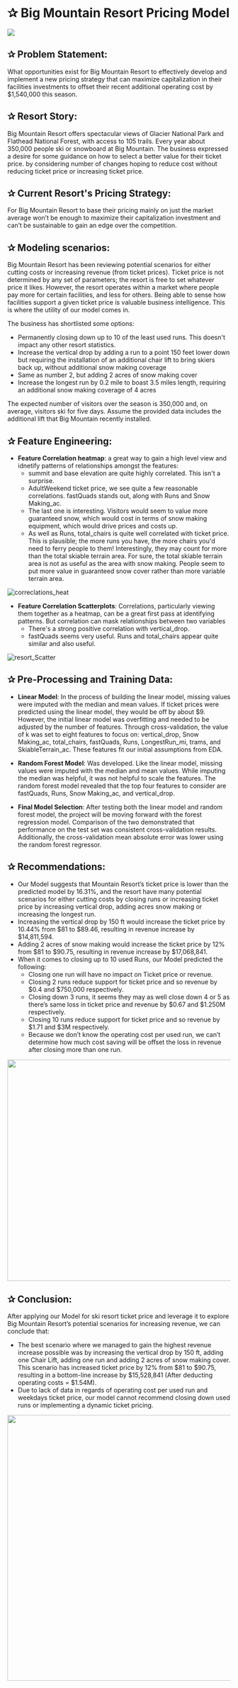 # ✰ Big Mountain Resort Pricing Model

![](Images/Resort.JPG)

## ✰ Problem Statement: 
    
What opportunities exist for Big Mountain Resort to effectively develop and implement a new pricing strategy that can maximize capitalization in their facilities investments to offset their recent additional operating cost by $1,540,000 this season.

## ✰ Resort Story:
 
Big Mountain Resort offers spectacular views of Glacier National Park and Flathead National Forest, with access to 105 trails. Every year about 350,000 people ski or snowboard at Big Mountain. The business expressed a desire for some guidance on how to select a better value for their ticket price. by considering number of changes hoping to reduce cost without reducing ticket price or increasing ticket price.

## ✰ Current Resort's Pricing Strategy:

For Big Mountain Resort to base their pricing mainly on just the market average won’t be enough to maximize their capitalization investment and can’t be sustainable to gain an edge over the competition. 

## ✰ Modeling scenarios:

Big Mountain Resort has been reviewing potential scenarios for either cutting costs or increasing revenue (from ticket prices). Ticket price is not determined by any set of parameters; the resort is free to set whatever price it likes. However, the resort operates within a market where people pay more for certain facilities, and less for others. Being able to sense how facilities support a given ticket price is valuable business intelligence. This is where the utility of our model comes in.

The business has shortlisted some options:

 * Permanently closing down up to 10 of the least used runs. This doesn't impact any other resort statistics.
 * Increase the vertical drop by adding a run to a point 150 feet lower down but requiring the installation of an additional chair lift to bring skiers back up, without additional snow making coverage
 * Same as number 2, but adding 2 acres of snow making cover
 * Increase the longest run by 0.2 mile to boast 3.5 miles length, requiring an additional snow making coverage of 4 acres

The expected number of visitors over the season is 350,000 and, on average, visitors ski for five days. Assume the provided data includes the additional lift that Big Mountain recently installed.

## ✰ Feature Engineering:

 * **Feature Correlation heatmap**: a great way to gain a high level view and idnetify patterns of relationships amongst the features:
     * summit and base elevation are quite highly correlated. This isn't a surprise. 
     * AdultWeekend ticket price, we see quite a few reasonable correlations. fastQuads stands out, along with Runs and Snow Making_ac. 
     * The last one is interesting. Visitors would seem to value more guaranteed snow, which would cost in terms of snow making equipment, which would drive prices and costs up.
     * As well as Runs, total_chairs is quite well correlated with ticket price. This is plausible; the more runs you have, the more chairs you'd need to ferry people to them! Interestingly, they may count for more than the total skiable terrain area. For sure, the total skiable terrain area is not as useful as the area with snow making. People seem to put more value in guaranteed snow cover rather than more variable terrain area.
 
 ![correclations_heat](https://user-images.githubusercontent.com/67468718/103321593-46df9000-49ef-11eb-95e4-ed68a07ca5b8.JPG)
 
  * **Feature Correlation Scatterplots**: Correlations, particularly viewing them together as a heatmap, can be a great first pass at identifying patterns. But correlation can mask relationships between two variables
     * There's a strong positive correlation with vertical_drop.
     * fastQuads seems very useful. Runs and total_chairs appear quite similar and also useful.
    
![resort_Scatter](https://user-images.githubusercontent.com/67468718/103321868-8d81ba00-49f0-11eb-9fb6-26dc1a4c91b1.JPG)

## ✰ Pre-Processing and Training Data: 
  * **Linear Model**: In the process of building the linear model, missing values were imputed with the median and mean values. If ticket prices were predicted using the linear model, they would be off by about $9. However, the initial linear model was overfitting and needed to be adjusted by the number of features. Through cross-validation, the value of k was set to eight features to focus on: vertical_drop, Snow Making_ac, total_chairs, fastQuads, Runs, LongestRun_mi, trams, and SkiableTerrain_ac. These features fit our initial assumptions from EDA.
  
  * **Random Forest Model**: Was developed. Like the linear model, missing values were imputed with the median and mean values. While imputing the median was helpful, it was not helpful to scale the features. The random forest model revealed that the top four features to consider are fastQuads, Runs, Snow Making_ac, and vertical_drop.
    
  * **Final Model Selection**: After testing both the linear model and random forest model, the project will be moving forward with the forest regression model. Comparison of the two demonstrated that performance on the test set was consistent cross-validation results. Additionally, the cross-validation mean absolute error was lower using the random forest regressor.
  
## ✰ Recommendations: 
  * Our Model suggests that Mountain Resort’s ticket price is lower than the predicted model by 16.31%, and the resort have many potential scenarios for either cutting costs by closing runs or increasing ticket price by increasing vertical drop, adding acres snow making or increasing the longest run.
  * Increasing the vertical drop by 150 ft would increase the ticket price by 10.44% from $81 to $89.46, resulting in revenue increase by $14,811,594.
  * Adding 2 acres of snow making would increase the ticket price by 12% from $81 to $90.75, resulting in revenue increase by $17,068,841.
  * When it comes to closing up to 10 used Runs, our Model predicted the following: 
    * Closing one run will have no impact on Ticket price or revenue.
    * Closing 2 runs reduce support for ticket price and so revenue by $0.4 and $750,000 respectively. 
    * Closing down 3 runs, it seems they may as well close down 4 or 5 as there’s same loss in ticket price and revenue by $0.67 and $1.250M respectively.
    * Closing 10 runs reduce support for ticket price and so revenue by $1.71 and $3M respectively.
    * Because we don’t know the operating cost per used run, we can’t determine how much cost saving will be offset the loss in revenue after closing more than one run.
       
<p align="center">
  <img width="550" height="500" src="https://user-images.githubusercontent.com/67468718/103326653-3d155700-4a06-11eb-8e4f-c90e7c3a866d.JPG">
</p>

    
## ✰ Conclusion: 
After applying our Model for ski resort ticket price and leverage it to explore Big Mountain Resort’s potential scenarios for increasing revenue, we can conclude that:
  * The best scenario where we managed to gain the highest revenue increase possible was by increasing the vertical drop by 150 ft, adding one Chair Lift, adding one run and adding 2 acres of snow making cover. This scenario has increased ticket price by 12% from $81 to $90.75, resulting in a bottom-line increase by $15,528,841 (After deducting operating costs = $1.54M).
  * Due to lack of data in regards of operating cost per used run and weekdays ticket price, our model cannot recommend closing down used runs or implementing a dynamic ticket pricing.
   
<p align="center">
  <img width="760" height="600" src="https://user-images.githubusercontent.com/67468718/103326714-849be300-4a06-11eb-9cad-8a898f6f9319.JPG">
</p>


    
    

    
    
    






